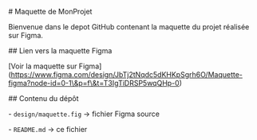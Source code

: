 \# Maquette de MonProjet



Bienvenue dans le depot GitHub contenant la maquette du projet réalisée sur Figma.



\## Lien vers la maquette Figma

\[Voir la maquette sur Figma](https://www.figma.com/design/JbTj2tNqdc5dKHKpSgrh6O/Maquette-figma?node-id=0-1\&p=f\&t=T3IgTiDRSP5wqQHp-0)



\## Contenu du dépôt

\- `design/maquette.fig` → fichier Figma source

\- `README.md` → ce fichier



